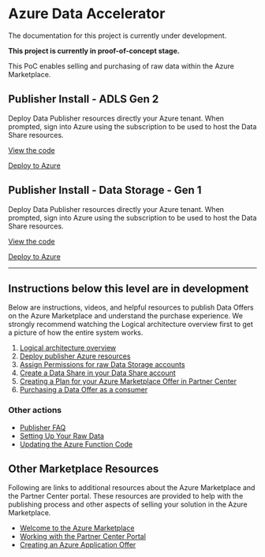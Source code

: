 # Azure Data Accelerator

The documentation for this project is currently under development.

**This project is currently in proof-of-concept stage.**

This PoC enables selling and purchasing of raw data within the Azure Marketplace.

## Publisher Install - ADLS Gen 2

Deploy Data Publisher resources directly your Azure tenant. When prompted, sign into Azure using the subscription to be used to host the Data Share resources.

[View the code](https://github.com/Azure/commercial-marketplace-data-offer-accelerator/tree/adls-gen-2)

[Deploy to Azure](https://portal.azure.com/#create/Microsoft.Template/uri/https%3A%2F%2Fraw.githubusercontent.com%2FAzure%2Fcommercial-marketplace-data-offer-accelerator%2Fadls-gen-2%2Finstall%2Fpublisher-azure%2Fazuredeploy.json)

## Publisher Install - Data Storage - Gen 1

Deploy Data Publisher resources directly your Azure tenant. When prompted, sign into Azure using the subscription to be used to host the Data Share resources.

[View the code](https://github.com/Azure/commercial-marketplace-data-offer-accelerator/tree/gen-1-storage)

[Deploy to Azure](https://portal.azure.com/#create/Microsoft.Template/uri/https%3A%2F%2Fraw.githubusercontent.com%2FAzure%2Fcommercial-marketplace-data-offer-accelerator%2Fgen-1-storage%2Finstall%2Fpublisher-azure%2Fazuredeploy.json)

---

## Instructions below this level are in development

Below are instructions, videos, and helpful resources to publish Data Offers on the Azure Marketplace and understand the purchase experience. We strongly recommend watching the Logical architecture overview first to get a picture of how the entire system works.

1. [Logical architecture overview](docs/Architecture.md)
1. [Deploy publisher Azure resources](docs/PublisherDeployToAzure.md)
1. [Assign Permissions for raw Data Storage accounts](docs/SetPermissionsOnRawData.md)
1. [Create a Data Share in your Data Share account](docs/CreateDataShare.md)
1. [Creating a Plan for your Azure Marketplace Offer in Partner Center](docs/CreatePlan.md)
1. [Purchasing a Data Offer as a consumer](docs/PurchaseDataOffer.md)

### Other actions

- [Publisher FAQ](./docs/PublisherFaq.md)
- [Setting Up Your Raw Data](docs/RawData.md)
- [Updating the Azure Function Code](docs/UpdateFunction.md)


## Other Marketplace Resources

Following are links to additional resources about the Azure Marketplace and the Partner Center portal. These resources are provided to help with the publishing process and other aspects of selling your solution in the Azure Marketplace.

- [Welcome to the Azure Marketplace](https://docs.microsoft.com/en-us/azure/marketplace/)
- [Working with the Partner Center Portal](https://docs.microsoft.com/en-us/azure/marketplace/partner-center-portal/commercial-marketplace-overview)
- [Creating an Azure Application Offer](https://docs.microsoft.com/en-us/azure/marketplace/partner-center-portal/create-new-azure-apps-offer)
